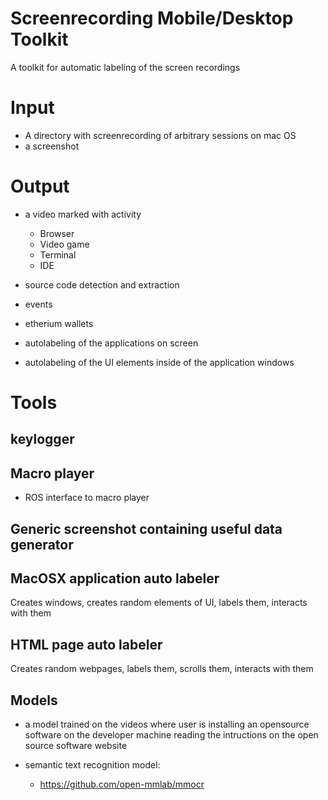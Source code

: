 # Screenrecording Mobile/Desktop Toolkit
A toolkit for automatic labeling of the screen recordings


# Input

- A directory with screenrecording of arbitrary sessions on mac OS
- a screenshot


# Output

 - a video marked with activity
   - Browser
   - Video game
   - Terminal
   - IDE 


 - source code detection and extraction
 - events
 - etherium wallets
 
 - autolabeling of the applications on screen
 - autolabeling of the UI elements inside of the application windows



# Tools
## keylogger 

## Macro player

 - ROS interface to macro player

## Generic screenshot containing useful data generator

## MacOSX application auto labeler

Creates windows, creates random elements of UI, labels them, interacts with them


## HTML page auto labeler

Creates random webpages, labels them, scrolls them, interacts with them


## Models

 - a model trained on the videos where user is installing an opensource software on the developer machine reading the intructions on the open source software website

 - semantic text recognition model:
   - https://github.com/open-mmlab/mmocr


